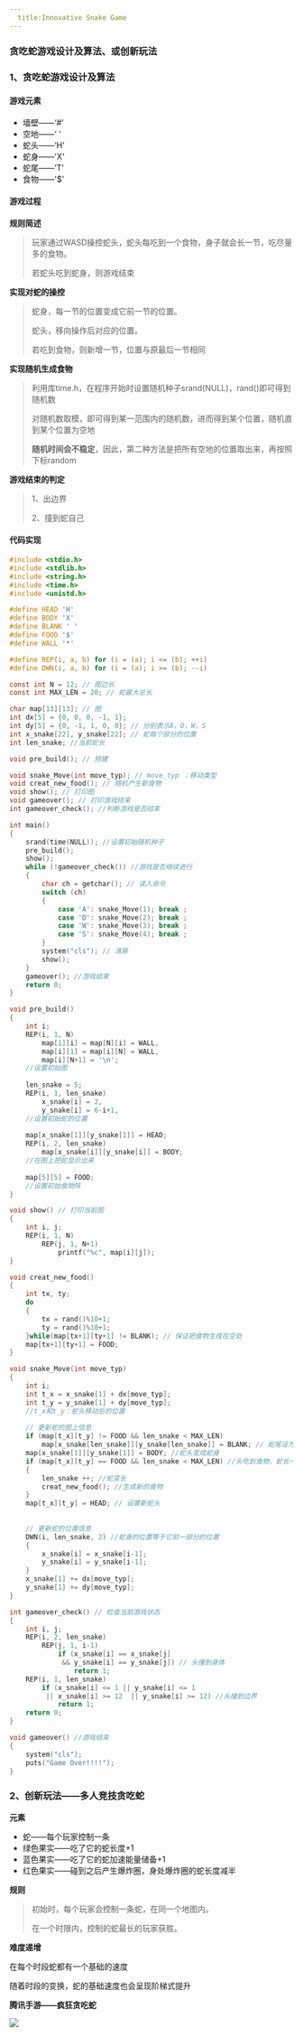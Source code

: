 ```yaml
---
  title:Innovative Snake Game
---
```


### 贪吃蛇游戏设计及算法、或创新玩法

### 1、贪吃蛇游戏设计及算法

#### 游戏元素

- 墙壁——‘#’
- 空地——‘ ’
- 蛇头——‘H'
- 蛇身——'X'
- 蛇尾——’T'
- 食物——'$'

#### 游戏过程

**规则简述**

> 玩家通过WASD操控蛇头，蛇头每吃到一个食物，身子就会长一节，吃尽量多的食物。
>
> 若蛇头吃到蛇身，则游戏结束

**实现对蛇的操控**

> 蛇身，每一节的位置变成它前一节的位置。
>
> 蛇头，移向操作后对应的位置。
>
> 若吃到食物，则新增一节，位置与原最后一节相同

**实现随机生成食物**

> 利用库time.h，在程序开始时设置随机种子srand(NULL)，rand()即可得到随机数
>
> 对随机数取模，即可得到某一范围内的随机数，进而得到某个位置，随机直到某个位置为空地
>
> **随机时间会不稳定**，因此，第二种方法是把所有空地的位置取出来，再按照下标random

**游戏结束的判定**

> 1、出边界
>
> 2、撞到蛇自己

#### 代码实现

```c
#include <stdio.h>
#include <stdlib.h>
#include <string.h>
#include <time.h>
#include <unistd.h>

#define HEAD 'H'
#define BODY 'X'
#define BLANK ' '
#define FOOD '$'
#define WALL '*'

#define REP(i, a, b) for (i = (a); i <= (b); ++i)
#define DWN(i, a, b) for (i = (a); i >= (b); --i)

const int N = 12; // 图边长 
const int MAX_LEN = 20; // 蛇最大总长 

char map[13][13]; // 图 
int dx[5] = {0, 0, 0, -1, 1}; 
int dy[5] = {0, -1, 1, 0, 0}; // 分别表示A，D，W，S 
int x_snake[22], y_snake[22]; // 蛇每个部分的位置 
int len_snake; //当前蛇长 

void pre_build(); // 预建 

void snake_Move(int move_typ); // move_typ ：移动类型 
void creat_new_food(); // 随机产生新食物 
void show(); // 打印图 
void gameover(); // 打印游戏结束 
int gameover_check(); //判断游戏是否结束 

int main()
{
	srand(time(NULL)); //设置初始随机种子 
    pre_build();
    show();
    while (!gameover_check()) //游戏是否继续进行 
    {
        char ch = getchar(); // 读入命令 
        switch (ch)
        {
	        case 'A': snake_Move(1); break ;
   	    	case 'D': snake_Move(2); break ;
        	case 'W': snake_Move(3); break ;
        	case 'S': snake_Move(4); break ;
        }
        system("cls"); // 清屏 
        show();
    }
	gameover(); //游戏结束 
    return 0;
}

void pre_build()
{
	int i; 
    REP(i, 1, N) 
        map[1][i] = map[N][i] = WALL,
        map[i][1] = map[i][N] = WALL,
        map[i][N+1] = '\n';
    //设置初始图 
        
    len_snake = 5; 
    REP(i, 1, len_snake) 
        x_snake[i] = 2,
        y_snake[i] = 6-i+1,
    //设置初始蛇的位置 
    
    map[x_snake[1]][y_snake[1]] = HEAD;
    REP(i, 2, len_snake)
        map[x_snake[i]][y_snake[i]] = BODY;
    //在图上把蛇显示出来 
    
	map[5][5] = FOOD;
    //设置初始食物阵 
}

void show() // 打印当前图 
{
	int i, j; 
    REP(i, 1, N)
        REP(j, 1, N+1)
            printf("%c", map[i][j]);
}

void creat_new_food()
{
	int tx, ty;
	do
	{
		tx = rand()%10+1;
		ty = rand()%10+1;
	}while(map[tx+1][ty+1] != BLANK); // 保证把食物生成在空处 
	map[tx+1][ty+1] = FOOD;
}

void snake_Move(int move_typ) 
{
	int i;
	int t_x = x_snake[1] + dx[move_typ];
	int t_y = y_snake[1] + dy[move_typ];
	//t_x和t_y：蛇头移动后的位置 
	
	// 更新蛇的图上信息 
	if (map[t_x][t_y] != FOOD && len_snake < MAX_LEN) 
		map[x_snake[len_snake]][y_snake[len_snake]] = BLANK; // 蛇尾设为空 
	map[x_snake[1]][y_snake[1]] = BODY; //蛇头变成蛇身 
	if (map[t_x][t_y] == FOOD && len_snake < MAX_LEN) //头吃到食物，蛇长一节 
	{
		len_snake ++; //蛇变长 
		creat_new_food(); //生成新的食物 
	}
	map[t_x][t_y] = HEAD; // 设置新蛇头 
	
	    
    // 更新蛇的位置信息 
    DWN(i, len_snake, 2) //蛇身的位置等于它前一部分的位置 
    {
        x_snake[i] = x_snake[i-1];
        y_snake[i] = y_snake[i-1];
    }
    x_snake[1] += dx[move_typ];
    y_snake[1] += dy[move_typ];
}

int gameover_check() // 检查当前游戏状态 
{
	int i, j;
    REP(i, 2, len_snake)
        REP(j, 1, i-1)
            if (x_snake[i] == x_snake[j]
             && y_snake[i] == y_snake[j]) // 头撞到身体 
                return 1;
	REP(i, 1, len_snake)
		if (x_snake[i] <= 1 || y_snake[i] <= 1
		 || x_snake[i] >= 12  || y_snake[i] >= 12) //头撞到边界 
			return 1;
    return 0;
}

void gameover() //游戏结束 
{ 
    system("cls");
    puts("Game Over!!!!"); 
}

```

### 2、创新玩法——多人竞技贪吃蛇

**元素**

- 蛇——每个玩家控制一条
- 绿色果实——吃了它的蛇长度+1
- 蓝色果实——吃了它的蛇加速能量储备+1
- 红色果实——碰到之后产生爆炸圈，身处爆炸圈的蛇长度减半

**规则**

> 初始时，每个玩家会控制一条蛇，在同一个地图内。
>
> 在一个时限内，控制的蛇最长的玩家获胜。

**难度递增**

在每个时段蛇都有一个基础的速度

随着时段的变换，蛇的基础速度也会呈现阶梯式提升

**腾讯手游——疯狂贪吃蛇**

![](https://github.com/zhangzhanbang/homework/raw/gh-pages/images/lab5-2/0.jpg)
